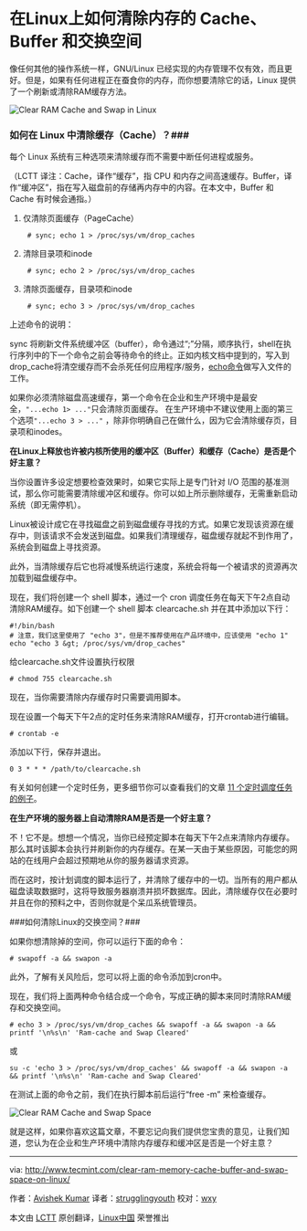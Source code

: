 在Linux上如何清除内存的 Cache、Buffer 和交换空间
============================================

像任何其他的操作系统一样，GNU/Linux 已经实现的内存管理不仅有效，而且更好。但是，如果有任何进程正在蚕食你的内存，而你想要清除它的话，Linux 提供了一个刷新或清除RAM缓存方法。

![Clear RAM Cache and Swap in Linux](http://www.tecmint.com/wp-content/uploads/2015/05/Clear-RAM-Cache-in-Linux.jpg)

### 如何在 Linux 中清除缓存（Cache）？###

每个 Linux 系统有三种选项来清除缓存而不需要中断任何进程或服务。

（LCTT 译注：Cache，译作“缓存”，指 CPU 和内存之间高速缓存。Buffer，译作“缓冲区”，指在写入磁盘前的存储再内存中的内容。在本文中，Buffer 和 Cache 有时候会通指。）

1. 仅清除页面缓存（PageCache）

		# sync; echo 1 > /proc/sys/vm/drop_caches		
		
2. 清除目录项和inode
		
    	# sync; echo 2 > /proc/sys/vm/drop_caches		
		
3. 清除页面缓存，目录项和inode
		
    	# sync; echo 3 > /proc/sys/vm/drop_caches 


上述命令的说明：

sync 将刷新文件系统缓冲区（buffer），命令通过“;”分隔，顺序执行，shell在执行序列中的下一个命令之前会等待命令的终止。正如内核文档中提到的，写入到drop_cache将清空缓存而不会杀死任何应用程序/服务，[echo命令][1]做写入文件的工作。

如果你必须清除磁盘高速缓存，第一个命令在企业和生产环境中是最安全，`"...echo 1> ..."`只会清除页面缓存。
在生产环境中不建议使用上面的第三个选项`"...echo 3 > ..."` ，除非你明确自己在做什么，因为它会清除缓存页，目录项和inodes。

**在Linux上释放也许被内核所使用的缓冲区（Buffer）和缓存（Cache）是否是个好主意？**

当你设置许多设定想要检查效果时，如果它实际上是专门针对 I/O 范围的基准测试，那么你可能需要清除缓冲区和缓存。你可以如上所示删除缓存，无需重新启动系统（即无需停机）。

Linux被设计成它在寻找磁盘之前到磁盘缓存寻找的方式。如果它发现该资源在缓存中，则该请求不会发送到磁盘。如果我们清理缓存，磁盘缓存就起不到作用了，系统会到磁盘上寻找资源。

此外，当清除缓存后它也将减慢系统运行速度，系统会将每一个被请求的资源再次加载到磁盘缓存中。


现在，我们将创建一个 shell 脚本，通过一个 cron 调度任务在每天下午2点自动清除RAM缓存。如下创建一个 shell 脚本 clearcache.sh 并在其中添加以下行：

	#!/bin/bash
	# 注意，我们这里使用了 "echo 3"，但是不推荐使用在产品环境中，应该使用 "echo 1"
	echo "echo 3 &gt; /proc/sys/vm/drop_caches"

给clearcache.sh文件设置执行权限

	# chmod 755 clearcache.sh

现在，当你需要清除内存缓存时只需要调用脚本。

现在设置一个每天下午2点的定时任务来清除RAM缓存，打开crontab进行编辑。

	# crontab -e

添加以下行，保存并退出。

	0 3 * * * /path/to/clearcache.sh

有关如何创建一个定时任务，更多细节你可以查看我们的文章 [11 个定时调度任务的例子][2]。

**在生产环境的服务器上自动清除RAM是否是一个好主意？**

不！它不是。想想一个情况，当你已经预定脚本在每天下午2点来清除内存缓存。那么其时该脚本会执行并刷新你的内存缓存。在某一天由于某些原因，可能您的网站的在线用户会超过预期地从你的服务器请求资源。


而在这时，按计划调度的脚本运行了，并清除了缓存中的一切。当所有的用户都从磁盘读取数据时，这将导致服务器崩溃并损坏数据库。因此，清除缓存仅在必要时并且在你的预料之中，否则你就是个呆瓜系统管理员。

###如何清除Linux的交换空间？###

如果你想清除掉的空间，你可以运行下面的命令：

	# swapoff -a && swapon -a

此外，了解有关风险后，您可以将上面的命令添加到cron中。

现在，我们将上面两种命令结合成一个命令，写成正确的脚本来同时清除RAM缓存和交换空间。

	# echo 3 > /proc/sys/vm/drop_caches && swapoff -a && swapon -a && printf '\n%s\n' 'Ram-cache and Swap Cleared'

或

	su -c 'echo 3 > /proc/sys/vm/drop_caches' && swapoff -a && swapon -a && printf '\n%s\n' 'Ram-cache and Swap Cleared'

在测试上面的命令之前，我们在执行脚本前后运行“free -m” 来检查缓存。

![Clear RAM Cache and Swap Space](http://www.tecmint.com/wp-content/uploads/2015/05/Clear-RAM-Cache.gif)

就是这样，如果你喜欢这篇文章，不要忘记向我们提供您宝贵的意见，让我们知道，您认为在企业和生产环境中清除内存缓存和缓冲区是否是一个好主意？

--------------------------------------------------------------------------------		
		
via: http://www.tecmint.com/clear-ram-memory-cache-buffer-and-swap-space-on-linux/		
		
作者：[Avishek Kumar][a]
译者：[strugglingyouth](https://github.com/strugglingyouth)
校对：[wxy](https://github.com/wxy)
		
本文由 [LCTT](https://github.com/LCTT/TranslateProject) 原创翻译，[Linux中国](https://linux.cn/) 荣誉推出		
		
[a]:http://www.tecmint.com/author/avishek/
[1]:https://linux.cn/article-3592-1.html
[2]:http://www.tecmint.com/11-cron-scheduling-task-examples-in-linux/